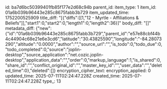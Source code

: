 id: ba7d6bc50399401fb85f177e2d68c94b
parent_id: 
item_type: 1
item_id: 01a6b039b96443e285c8675fabb3b729
item_updated_time: 1752200525909
title_diff: "[{\"diffs\":[[1,\"12 - Myrtle - Affiliations & Beliefs\"]],\"start1\":0,\"start2\":0,\"length1\":0,\"length2\":36}]"
body_diff: "[]"
metadata_diff: {"new":{"id":"01a6b039b96443e285c8675fabb3b729","parent_id":"e57e88cbf44b4c44904c68e21e6e3cd6","latitude":"30.43825590","longitude":"-84.28073290","altitude":"0.0000","author":"","source_url":"","is_todo":0,"todo_due":0,"todo_completed":0,"source":"joplin-desktop","source_application":"net.cozic.joplin-desktop","application_data":"","order":0,"markup_language":1,"is_shared":0,"share_id":"","conflict_original_id":"","master_key_id":"","user_data":"","deleted_time":0},"deleted":[]}
encryption_cipher_text: 
encryption_applied: 0
updated_time: 2025-07-11T02:24:47.228Z
created_time: 2025-07-11T02:24:47.228Z
type_: 13